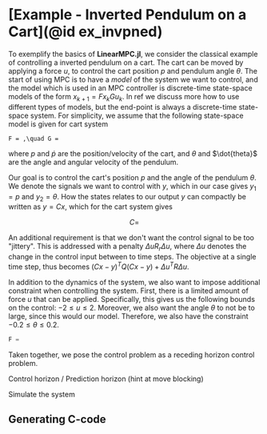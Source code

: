 # [Example - Inverted Pendulum on a Cart](@id ex_invpned)
To exemplify the basics of **LinearMPC.jl**, we consider the classical example of controlling a inverted pendulum on a cart. The cart can be moved by applying a force $u$, to control the cart position $p$ 
and pendulum angle $\theta$. The start of using MPC is to have a _model_ of the system we want to control, and the model which is used in an MPC controller is discrete-time state-space models of the form $x_{k+1} = F x_k G u_k$. In ref we discuss more how to use different types of models, but the end-point is always a discrete-time state-space system. For simplicity, we assume that the following state-space model is given for cart system 

```m̀ath
F = ,\quad G = 
```
where $p$ and $\dot{p}$ are the position/velocity of the cart, and $\theta$ and $\dot{theta}$ are the angle and angular velocity of the pendulum. 

Our goal is to control the cart's position $p$ and the angle of the pendulum $\theta$. We denote the signals we want to control with $y$, which in our case gives $y_1 = p$ and $y_2 = \theta$. How the states relates to our output $y$ can compactly be written as $y = Cx$, which for the cart system gives 
```math
C = 
```
An additional requirement is that we don't want the control signal to be too "jittery". This is addressed with a penalty $\Delta u R_r \Delta u$, where $\Delta u$ denotes the change in the control input between to time steps. 
The objective at a single time step, thus becomes $(Cx - y)^T Q (Cx-y) + \Delta u^T R \Delta u$.


In addition to the dynamics of the system, we also want to impose additional constraint when controlling the system. First, there is a limited amount of force $u$ that can be applied. Specifically, this gives us the following bounds on the control: $-2 \leq u \leq 2$. Moreover, we also want the angle $\theta$ to not be to large, since this would our model. Therefore, we also have the constraint $-0.2 \leq \theta \leq 0.2$.




```julia
F = 
```

Taken together, we pose the control problem as a receding horizon control problem. 

Control horizon / Prediction horizon (hint at move blocking)

Simulate the system

## Generating C-code 
